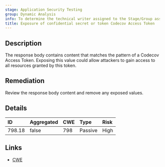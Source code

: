 ```yaml
---
stage: Application Security Testing
group: Dynamic Analysis
info: To determine the technical writer assigned to the Stage/Group associated with this page, see https://handbook.gitlab.com/handbook/product/ux/technical-writing/#assignments
title: Exposure of confidential secret or token Codecov Access Token
---
```


## Description

The response body contains content that matches the pattern of a Codecov Access Token.
Exposing this value could allow attackers to gain access to all resources granted by this token.

## Remediation

Review the response body content and remove any exposed values.

## Details

| ID | Aggregated | CWE | Type | Risk |
|:---|:-----------|:----|:-----|:-----|
| 798.18 | false | 798 | Passive | High |

## Links

- [CWE](https://cwe.mitre.org/data/definitions/798.html)
